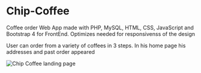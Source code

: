 # Chip-Coffee
Coffee order Web App made with PHP, MySQL, HTML, CSS, JavaScript and Bootstrap 4 for FrontEnd. Optimizes needed for responsivenss of the design

User can order from a variety of coffees in 3 steps. In his home page his addresses and past order appeared

![Chip Coffee landing page](https://github.com/z3r0Luck/Chip-Coffee/blob/master/images/cc.png?raw=true)
